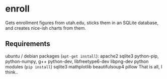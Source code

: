 enroll
======

Gets enrollment figures from utah.edu, sticks them in an SQLite database, and creates nice-ish charts from them.

Requirements
------------
ubuntu / debian packages (`apt-get install`):
    apache2 sqlite3 python-pip, python-numpy, g++ python-dev, libfreetype6-dev libpng-dev
python modules (`pip install`)
    sqlite3 mathplotlib beautifulsoup4 pillow
That is all, I think..
